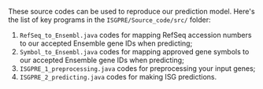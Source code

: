 These source codes can be used to reproduce our prediction model. Here's the list of key programs in the `ISGPRE/Source_code/src/` folder:

1) `RefSeq_to_Ensembl.java` codes for mapping RefSeq accession numbers to our accepted Ensemble gene IDs when predicting;
2) `Symbol_to_Ensembl.java` codes for mapping approved gene symbols to our accepted Ensemble gene IDs when predicting;
3) `ISGPRE_1_preprocessing.java` codes for preprocessing your input genes;
4) `ISGPRE_2_predicting.java` codes for making ISG predictions.
